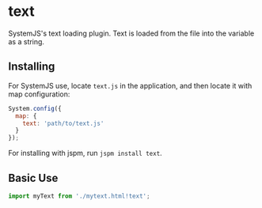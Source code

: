 text
===========

SystemJS's text loading plugin. Text is loaded from the file into the variable as a string.

Installing
---

For SystemJS use, locate `text.js` in the application, and then locate it with map configuration:

```javascript
System.config({
  map: {
    text: 'path/to/text.js'
  }
});
```

For installing with jspm, run `jspm install text`.

Basic Use
---

```javascript
import myText from './mytext.html!text';
```